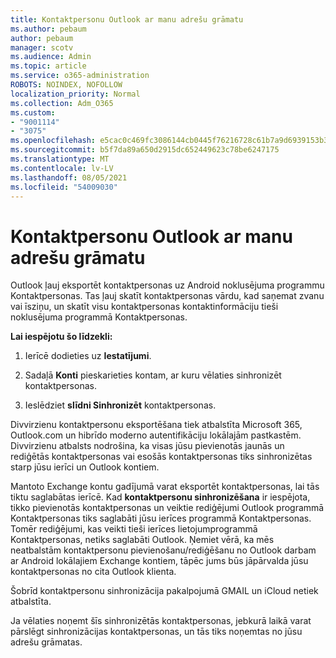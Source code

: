 ```yaml
---
title: Kontaktpersonu Outlook ar manu adrešu grāmatu
ms.author: pebaum
author: pebaum
manager: scotv
ms.audience: Admin
ms.topic: article
ms.service: o365-administration
ROBOTS: NOINDEX, NOFOLLOW
localization_priority: Normal
ms.collection: Adm_O365
ms.custom:
- "9001114"
- "3075"
ms.openlocfilehash: e5cac0c469fc3086144cb0445f76216728c61b7a9d6939153b36aacfde095b08
ms.sourcegitcommit: b5f7da89a650d2915dc652449623c78be6247175
ms.translationtype: MT
ms.contentlocale: lv-LV
ms.lasthandoff: 08/05/2021
ms.locfileid: "54009030"
---
```

# <a name="sync-my-outlook-contacts-to-my-address-book"></a>Kontaktpersonu Outlook ar manu adrešu grāmatu

Outlook ļauj eksportēt kontaktpersonas uz Android noklusējuma programmu Kontaktpersonas. Tas ļauj skatīt kontaktpersonas vārdu, kad saņemat zvanu vai īsziņu, un skatīt visu kontaktpersonas kontaktinformāciju tieši noklusējuma programmā Kontaktpersonas.
 
**Lai iespējotu šo līdzekli:**
 
1. Ierīcē dodieties uz **Iestatījumi**.

2. Sadaļā **Konti** pieskarieties kontam, ar kuru vēlaties sinhronizēt kontaktpersonas.

3. Ieslēdziet **slīdni Sinhronizēt** kontaktpersonas.
 
Divvirzienu kontaktpersonu eksportēšana tiek atbalstīta Microsoft 365, Outlook.com un hibrīdo moderno autentifikāciju lokālajām pastkastēm. Divvirzienu atbalsts nodrošina, ka visas jūsu pievienotās jaunās un rediģētās kontaktpersonas vai esošās kontaktpersonas tiks sinhronizētas starp jūsu ierīci un Outlook kontiem.
 
Mantoto Exchange kontu gadījumā varat eksportēt kontaktpersonas, lai tās tiktu saglabātas ierīcē. Kad **kontaktpersonu sinhronizēšana** ir iespējota, tikko pievienotās kontaktpersonas un veiktie rediģējumi Outlook programmā Kontaktpersonas tiks saglabāti jūsu ierīces programmā Kontaktpersonas. Tomēr rediģējumi, kas veikti tieši ierīces lietojumprogrammā Kontaktpersonas, netiks saglabāti Outlook. Ņemiet vērā, ka mēs neatbalstām kontaktpersonu pievienošanu/rediģēšanu no Outlook darbam ar Android lokālajiem Exchange kontiem, tāpēc jums būs jāpārvalda jūsu kontaktpersonas no cita Outlook klienta.
 
Šobrīd kontaktpersonu sinhronizācija pakalpojumā GMAIL un iCloud netiek atbalstīta.
 
Ja vēlaties noņemt šīs sinhronizētās kontaktpersonas, jebkurā  laikā varat pārslēgt sinhronizācijas kontaktpersonas, un tās tiks noņemtas no jūsu adrešu grāmatas.

